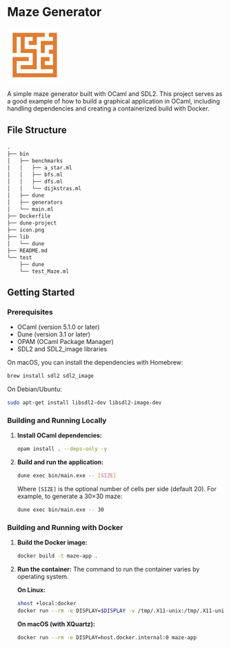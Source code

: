 # Maze Generator

<img src="icon.png" alt="Maze Generator Icon" width="128"/>

A simple maze generator built with OCaml and SDL2. This project serves as a good example of how to build a graphical application in OCaml, including handling dependencies and creating a containerized build with Docker.

## File Structure

```
.
├── bin
│   ├── benchmarks
│   │   ├── a_star.ml
│   │   ├── bfs.ml
│   │   ├── dfs.ml
│   │   └── dijkstras.ml
│   ├── dune
│   ├── generators
│   └── main.ml
├── Dockerfile
├── dune-project
├── icon.png
├── lib
│   └── dune
├── README.md
└── test
    ├── dune
    └── test_Maze.ml
```

## Getting Started

### Prerequisites

*   OCaml (version 5.1.0 or later)
*   Dune (version 3.1 or later)
*   OPAM (OCaml Package Manager)
*   SDL2 and SDL2_image libraries

On macOS, you can install the dependencies with Homebrew:
```bash
brew install sdl2 sdl2_image
```

On Debian/Ubuntu:
```bash
sudo apt-get install libsdl2-dev libsdl2-image-dev
```

### Building and Running Locally
1.  **Install OCaml dependencies:**
    ```bash
    opam install . --deps-only -y
    ```

2.  **Build and run the application:**
    ```bash
    dune exec bin/main.exe -- [SIZE]
    ```
    Where `[SIZE]` is the optional number of cells per side (default 20). For example, to generate a 30×30 maze:
    ```bash
    dune exec bin/main.exe -- 30
    ```

### Building and Running with Docker

1.  **Build the Docker image:**
    ```bash
    docker build -t maze-app .
    ```

2.  **Run the container:**
    The command to run the container varies by operating system.

    **On Linux:**
    ```bash
    xhost +local:docker
    docker run --rm -e DISPLAY=$DISPLAY -v /tmp/.X11-unix:/tmp/.X11-unix maze-app
    ```

    **On macOS (with XQuartz):**
    ```bash
    docker run --rm -e DISPLAY=host.docker.internal:0 maze-app
    ```
